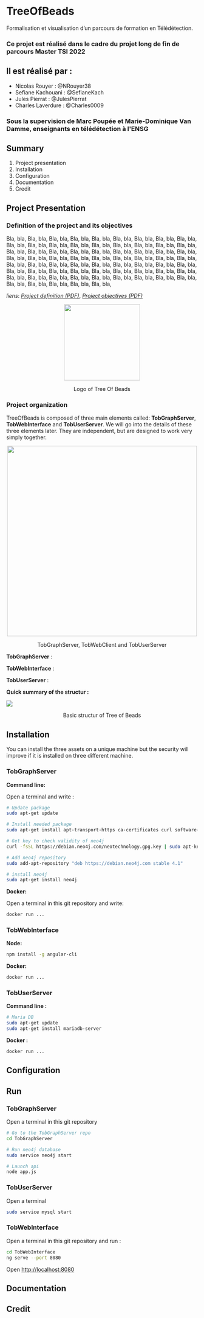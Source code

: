 # TreeOfBeads

Formalisation et visualisation d’un parcours de formation en Télédétection.
### Ce projet est réalisé dans le cadre du projet long de fin de parcours Master TSI 2022
## Il est réalisé par : 
* Nicolas Rouyer : @NRouyer38
* Sefiane Kachouani : @SefianeKach
* Jules Pierrat :  @JulesPierrat
* Charles Laverdure : @Charles0009

### Sous la supervision de Marc Poupée et Marie-Dominique Van Damme, enseignants en télédétection à l'ENSG


## Summary
1. Project presentation
2. Installation
3. Configuration
4. Documentation
5. Credit

## Project Presentation

### Definition of the project and its objectives

Bla, bla, Bla, bla, Bla, bla, Bla, bla, Bla, bla, Bla, bla, Bla, bla, Bla, bla, Bla, bla, Bla, bla, Bla, bla, Bla, bla, Bla, bla, Bla, bla, Bla, bla, Bla, bla, Bla, bla, Bla, bla, Bla, bla, Bla, bla, Bla, bla, Bla, bla, Bla, bla, Bla, bla, Bla, bla, Bla, bla, Bla, bla, Bla, bla, Bla, bla, Bla, bla, Bla, bla, Bla, bla, Bla, bla, Bla, bla, Bla, bla, Bla, bla, Bla, bla, Bla, bla, Bla, bla, Bla, bla, Bla, bla, Bla, bla, Bla, bla, Bla, bla, Bla, bla, Bla, bla, Bla, bla, Bla, bla, Bla, bla, Bla, bla, Bla, bla, Bla, bla, Bla, bla, Bla, bla, Bla, bla, Bla, bla, Bla, bla, Bla, bla, Bla, bla, Bla, bla, Bla, bla, Bla, bla, Bla, bla, Bla, bla, Bla, bla, Bla, bla, Bla, bla, Bla, bla, 

*liens*: [*Project definition (PDF)*](media/pdf/project_presentation.pdf), [*Project objectives (PDF)*](media/pdf/project_objectives.pdf)

<p align="center">
<img src="media/img/logo_tob.png" width="200px">
<p align="center">Logo of Tree Of Beads</p>
</p>

### Project organization

TreeOfBeads is composed of three main elements called: __TobGraphServer__, __TobWebInterface__ and __TobUserServer__.
We will go into the details of these three elements later. They are independent, but are designed to work very simply together.

<p align="center">
    <img src="media/img/logo_3_tob.png" width="500 px">
    <p align="center">TobGraphServer, TobWebClient and TobUserServer</p>
</p>

__TobGraphServer__ :


__TobWebInterface__ :


__TobUserServer__ :

__Quick summary of the structur :__

<img src="media/img/basic_structure.png">
<p align="center">Basic structur of Tree of Beads</p>

## Installation

You can install the three assets on a unique machine but the security will improve if it is installed on three different machine.

### TobGraphServer

__Command line:__

Open a terminal and write :

```bash
# Update package
sudo apt-get update

# Install needed package
sudo apt-get install apt-transport-https ca-certificates curl software-properties-common

# Get key to check validity of neo4j
curl -fsSL https://debian.neo4j.com/neotechnology.gpg.key | sudo apt-key add -

# Add neo4j repository
sudo add-apt-repository "deb https://debian.neo4j.com stable 4.1"

# install neo4j
sudo apt-get install neo4j

```

__Docker:__

Open a terminal in this git repository and write:

```bash
docker run ...
```

### TobWebInterface

__Node:__

```bash
npm install -g angular-cli
```

__Docker:__
```bash
docker run ...
```

### TobUserServer

__Command line :__
```bash
# Maria DB
sudo apt-get update
sudo apt-get install mariadb-server
```

__Docker :__
```bash
docker run ...
```

## Configuration

## Run

### TobGraphServer

Open a terminal in this git repository

```bash
# Go to the TobGraphServer repo
cd TobGraphServer

# Run neo4j database
sudo service neo4j start

# Launch api
node app.js
```

### TobUserServer

Open a terminal

```bash
sudo service mysql start
```


### TobWebInterface

Open a terminal in this git repository and run :
```bash
cd TobWebInterface
ng serve --port 8080
```

Open [http://localhost:8080](http://localhost:8080)


## Documentation

## Credit
